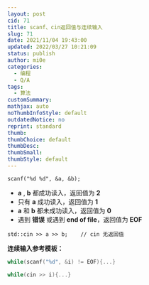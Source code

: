 ```yaml
---
layout: post
cid: 71
title: scanf、cin返回值与连续输入
slug: 71
date: 2021/11/04 19:43:00
updated: 2022/03/27 10:21:09
status: publish
author: mi0e
categories: 
  - 编程
  - Q/A
tags: 
  - 算法
customSummary: 
mathjax: auto
noThumbInfoStyle: default
outdatedNotice: no
reprint: standard
thumb: 
thumbChoice: default
thumbDesc: 
thumbSmall: 
thumbStyle: default
---
```



`scanf("%d %d", &a, &b);`

* **a** , **b** 都成功读入，返回值为 **2**
* 只有 **a** 成功读入，返回值为 **1**
* **a** 和 **b** 都未成功读入，返回值为 **0**
* 遇到 **错误** 或遇到 **end of file**，返回值为 **EOF**

`std::cin >> a >> b; 	// cin 无返回值`

**连续输入参考模板：**

```cpp
while(scanf("%d", &i) != EOF){...}

while(cin >> i){...}
```
